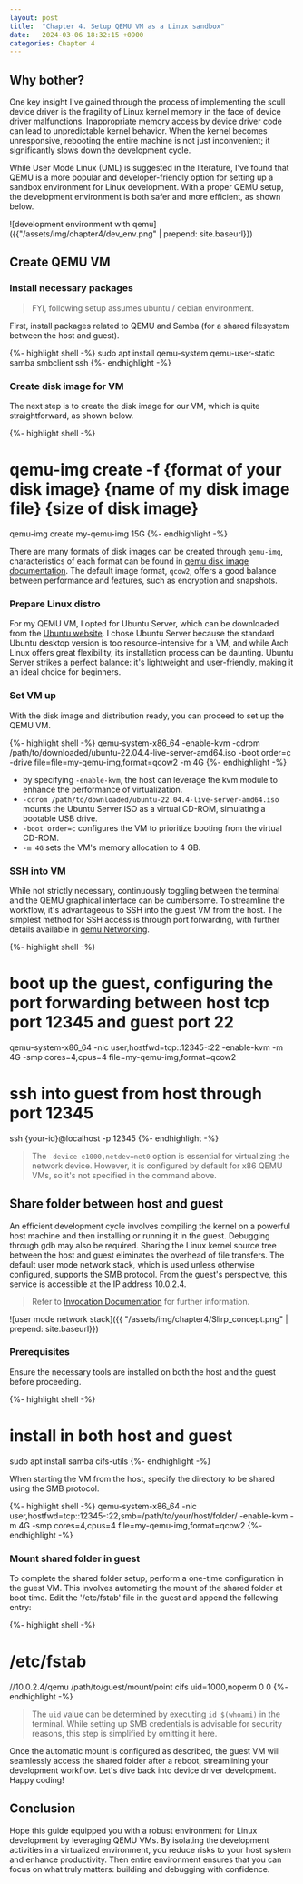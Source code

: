 ```yaml
---
layout: post
title:  "Chapter 4. Setup QEMU VM as a Linux sandbox"
date:   2024-03-06 18:32:15 +0900
categories: Chapter 4
---
```


## Why bother?

One key insight I've gained through the process of implementing the scull device driver is the fragility of Linux kernel memory in the face of device driver malfunctions. Inappropriate memory access by device driver code can lead to unpredictable kernel behavior. When the kernel becomes unresponsive, rebooting the entire machine is not just inconvenient; it significantly slows down the development cycle.

While User Mode Linux (UML) is suggested in the literature, I've found that QEMU is a more popular and developer-friendly option for setting up a sandbox environment for Linux development. With a proper QEMU setup, the development environment is both safer and more efficient, as shown below.

![development environment with qemu]({{"/assets/img/chapter4/dev_env.png" | prepend: site.baseurl}})

## Create QEMU VM

### Install necessary packages

> FYI, following setup assumes ubuntu / debian environment.

First, install packages related to QEMU and Samba (for a shared filesystem between the host and guest).

{%- highlight shell -%}
sudo apt install qemu-system qemu-user-static samba smbclient ssh
{%- endhighlight -%}

### Create disk image for VM

The next step is to create the disk image for our VM, which is quite straightforward, as shown below.

{%- highlight shell -%}
# qemu-img create -f {format of your disk image} {name of my disk image file} {size of disk image}
qemu-img create my-qemu-img 15G
{%- endhighlight -%}

There are many formats of disk images can be created through `qemu-img`, characteristics of each format can be found in [qemu disk image documentation](https://qemu-project.gitlab.io/qemu/system/images.html). The default image format, `qcow2`, offers a good balance between performance and features, such as encryption and snapshots.

### Prepare Linux distro

For my QEMU VM, I opted for Ubuntu Server, which can be downloaded from the [Ubuntu website](https://ubuntu.com/download/server). I chose Ubuntu Server because the standard Ubuntu desktop version is too resource-intensive for a VM, and while Arch Linux offers great flexibility, its installation process can be daunting. Ubuntu Server strikes a perfect balance: it's lightweight and user-friendly, making it an ideal choice for beginners.

### Set VM up

With the disk image and distribution ready, you can proceed to set up the QEMU VM.

{%- highlight shell -%}
qemu-system-x86_64 -enable-kvm -cdrom /path/to/downloaded/ubuntu-22.04.4-live-server-amd64.iso -boot order=c -drive file=file=my-qemu-img,format=qcow2 -m 4G
{%- endhighlight -%}

- by specifying `-enable-kvm`, the host can leverage the kvm module to enhance the performance of virtualization.
- `-cdrom /path/to/downloaded/ubuntu-22.04.4-live-server-amd64.iso` mounts the Ubuntu Server ISO as a virtual CD-ROM, simulating a bootable USB drive.
- `-boot order=c` configures the VM to prioritize booting from the virtual CD-ROM.
- `-m 4G` sets the VM's memory allocation to 4 GB.

### SSH into VM

While not strictly necessary, continuously toggling between the terminal and the QEMU graphical interface can be cumbersome. To streamline the workflow, it's advantageous to SSH into the guest VM from the host. The simplest method for SSH access is through port forwarding, with further details available in [qemu Networking](https://wiki.qemu.org/Documentation/Networking).

{%- highlight shell -%}
# boot up the guest, configuring the port forwarding between host tcp port 12345 and guest port 22
qemu-system-x86_64 -nic user,hostfwd=tcp::12345-:22 -enable-kvm -m 4G -smp cores=4,cpus=4 file=my-qemu-img,format=qcow2

# ssh into guest from host through port 12345
ssh {your-id}@localhost -p 12345
{%- endhighlight -%}

> The `-device e1000,netdev=net0` option is essential for virtualizing the network device. However, it is configured by default for x86 QEMU VMs, so it's not specified in the command above.


## Share folder between host and guest

An efficient development cycle involves compiling the kernel on a powerful host machine and then installing or running it in the guest. Debugging through gdb may also be required. Sharing the Linux kernel source tree between the host and guest eliminates the overhead of file transfers. The default user mode network stack, which is used unless otherwise configured, supports the SMB protocol. From the guest's perspective, this service is accessible at the IP address 10.0.2.4.

> Refer to [Invocation Documentation](https://www.qemu.org/docs/master/system/invocation.html#hxtool-5) for further information.

![user mode network stack]({{ "/assets/img/chapter4/Slirp_concept.png" | prepend: site.baseurl}})

### Prerequisites 
Ensure the necessary tools are installed on both the host and the guest before proceeding.

{%- highlight shell -%}
# install in both host and guest
sudo apt install samba cifs-utils
{%- endhighlight -%}

When starting the VM from the host, specify the directory to be shared using the SMB protocol.

{%- highlight shell -%}
qemu-system-x86_64 -nic user,hostfwd=tcp::12345-:22,smb=/path/to/your/host/folder/ -enable-kvm -m 4G -smp cores=4,cpus=4 file=my-qemu-img,format=qcow2
{%- endhighlight -%}

### Mount shared folder in guest 

To complete the shared folder setup, perform a one-time configuration in the guest VM. This involves automating the mount of the shared folder at boot time. Edit the '/etc/fstab' file in the guest and append the following entry:

{%- highlight shell -%}
# /etc/fstab
//10.0.2.4/qemu /path/to/guest/mount/point cifs uid=1000,noperm 0 0
{%- endhighlight -%}

> The `uid` value can be determined by executing `id $(whoami)` in the terminal. While setting up SMB credentials is advisable for security reasons, this step is simplified by omitting it here.

Once the automatic mount is configured as described, the guest VM will seamlessly access the shared folder after a reboot, streamlining your development workflow. Let's dive back into device driver development. Happy coding!

## Conclusion


Hope this guide equipped you with a robust environment for Linux development by leveraging QEMU VMs. By isolating the development activities in a virtualized environment, you reduce risks to your host system and enhance productivity. Then entire environment ensures that you can focus on what truly matters: building and debugging with confidence. 